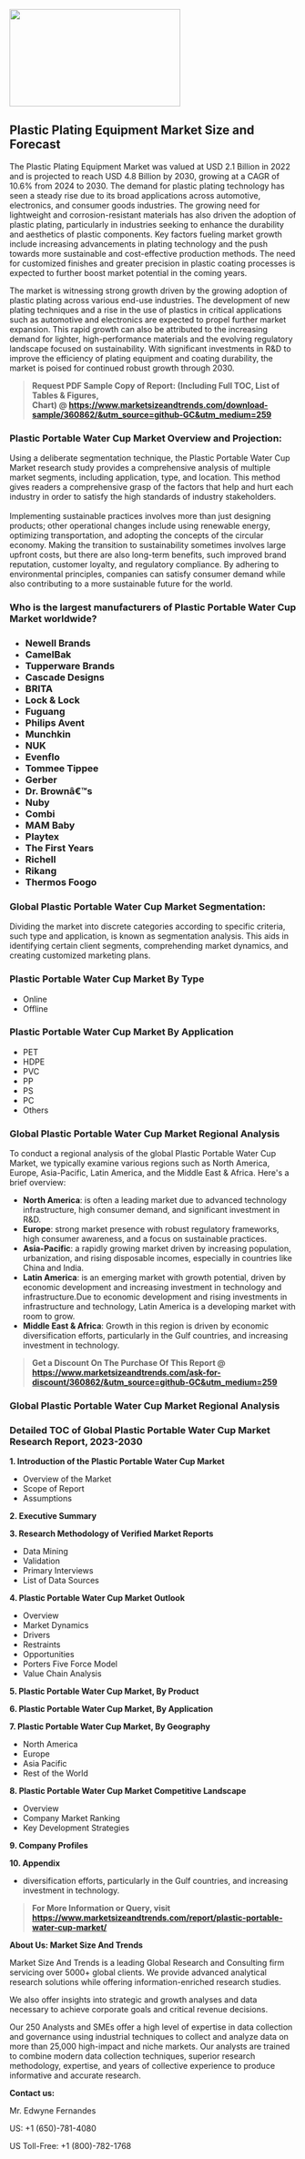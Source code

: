 <p><img class="alignnone size-medium wp-image-20088" src="https://ffe5etoiles.com/wp-content/uploads/2024/12/MST1-300x171.png" alt="" width="300" height="171" /></p><h2>Plastic Plating Equipment Market Size and Forecast</h2><p>The Plastic Plating Equipment Market was valued at USD 2.1 Billion in 2022 and is projected to reach USD 4.8 Billion by 2030, growing at a CAGR of 10.6% from 2024 to 2030. The demand for plastic plating technology has seen a steady rise due to its broad applications across automotive, electronics, and consumer goods industries. The growing need for lightweight and corrosion-resistant materials has also driven the adoption of plastic plating, particularly in industries seeking to enhance the durability and aesthetics of plastic components. Key factors fueling market growth include increasing advancements in plating technology and the push towards more sustainable and cost-effective production methods. The need for customized finishes and greater precision in plastic coating processes is expected to further boost market potential in the coming years.</p><p>The market is witnessing strong growth driven by the growing adoption of plastic plating across various end-use industries. The development of new plating techniques and a rise in the use of plastics in critical applications such as automotive and electronics are expected to propel further market expansion. This rapid growth can also be attributed to the increasing demand for lighter, high-performance materials and the evolving regulatory landscape focused on sustainability. With significant investments in R&D to improve the efficiency of plating equipment and coating durability, the market is poised for continued robust growth through 2030.</p></p><blockquote id="" class=""><strong>Request PDF Sample Copy of Report: (Including Full TOC, List of Tables &amp; Figures, Chart)&nbsp;@&nbsp;<strong><a href="https://www.marketsizeandtrends.com/download-sample/360862/&utm_source=github-GC&utm_medium=259" target="_blank">https://www.marketsizeandtrends.com/download-sample/360862/&utm_source=github-GC&utm_medium=259</a></strong></strong></blockquote><h3 id="" class="">Plastic Portable Water Cup Market&nbsp;Overview and Projection:</h3><p id="" class="">Using a deliberate segmentation technique, the Plastic Portable Water Cup Market research study provides a comprehensive analysis of multiple market segments, including application, type, and location. This method gives readers a comprehensive grasp of the factors that help and hurt each industry in order to satisfy the high standards of industry stakeholders. <br /> <br />Implementing sustainable practices involves more than just designing products; other operational changes include using renewable energy, optimizing transportation, and adopting the concepts of the circular economy. Making the transition to sustainability sometimes involves large upfront costs, but there are also long-term benefits, such improved brand reputation, customer loyalty, and regulatory compliance. By adhering to environmental principles, companies can satisfy consumer demand while also contributing to a more sustainable future for the world.</p><h3 id="" class="">Who is the largest manufacturers of&nbsp;Plastic Portable Water Cup Market worldwide?</h3><h3 class=""><p><ul><li>Newell Brands </li><li> CamelBak </li><li> Tupperware Brands </li><li> Cascade Designs </li><li> BRITA </li><li> Lock & Lock </li><li> Fuguang </li><li> Philips Avent </li><li> Munchkin </li><li> NUK </li><li> Evenflo </li><li> Tommee Tippee </li><li> Gerber </li><li> Dr. Brownâ€™s </li><li> Nuby </li><li> Combi </li><li> MAM Baby </li><li> Playtex </li><li> The First Years </li><li> Richell </li><li> Rikang </li><li> Thermos Foogo</li></ul></p></h3><h3 id="" class="">Global&nbsp;Plastic Portable Water Cup Market Segmentation:</h3><p id="" class="">Dividing the market into discrete categories according to specific criteria, such type and application, is known as segmentation analysis. This aids in identifying certain client segments, comprehending market dynamics, and creating customized marketing plans.</p><h3 id="" class="">Plastic Portable Water Cup Market&nbsp;By Type</h3><p><p><ul><li>Online</li><li> Offline</p></li></ul></p></p><h3 id="" class="">Plastic Portable Water Cup Market&nbsp;By Application</h3><p class=""><p><ul><li>PET</li><li> HDPE</li><li> PVC</li><li> PP</li><li> PS</li><li> PC</li><li> Others</li></ul></p></p><h3 id="" class="">Global Plastic Portable Water Cup Market Regional Analysis</h3><p id="" class="">To conduct a regional analysis of the global Plastic Portable Water Cup Market, we typically examine various regions such as North America, Europe, Asia-Pacific, Latin America, and the Middle East &amp; Africa. Here's a brief overview:</p><ul><li><strong>North America</strong>: is often a leading market due to advanced technology infrastructure, high consumer demand, and significant investment in R&amp;D.</li><li><strong>Europe</strong>: strong market presence with robust regulatory frameworks, high consumer awareness, and a focus on sustainable practices.</li><li><strong>Asia-Pacific</strong>: a rapidly growing market driven by increasing population, urbanization, and rising disposable incomes, especially in countries like China and India.</li><li><strong>Latin America</strong>: is an emerging market with growth potential, driven by economic development and increasing investment in technology and infrastructure.Due to economic development and rising investments in infrastructure and technology, Latin America is a developing market with room to grow.</li><li><strong>Middle East &amp; Africa</strong>: Growth in this region is driven by economic diversification efforts, particularly in the Gulf countries, and increasing investment in technology.</li></ul><blockquote id="" class=""><strong>Get a Discount On The Purchase Of This Report @ <strong><a href="https://www.marketsizeandtrends.com/ask-for-discount/360862/&utm_source=github-GC&utm_medium=259" target="_blank">https://www.marketsizeandtrends.com/ask-for-discount/360862/&utm_source=github-GC&utm_medium=259</a></strong></strong></blockquote><h3 id="" class="">Global Plastic Portable Water Cup Market Regional Analysis</h3><h3 id="" class="">Detailed TOC of Global Plastic Portable Water Cup Market Research Report, 2023-2030</h3><p id="" class=""><strong>1. Introduction of the Plastic Portable Water Cup Market</strong></p><ul><li>Overview of the Market</li><li>Scope of Report</li><li>Assumptions</li></ul><p id="" class=""><strong>2. Executive Summary</strong></p><p id="" class=""><strong>3. Research Methodology of Verified Market Reports</strong></p><ul><li>Data Mining</li><li>Validation</li><li>Primary Interviews</li><li>List of Data Sources</li></ul><p id="" class=""><strong>4. Plastic Portable Water Cup Market Outlook</strong></p><ul><li>Overview</li><li>Market Dynamics</li><li>Drivers</li><li>Restraints</li><li>Opportunities</li><li>Porters Five Force Model</li><li>Value Chain Analysis</li></ul><p id="" class=""><strong>5. Plastic Portable Water Cup Market, By Product</strong></p><p id="" class=""><strong>6. Plastic Portable Water Cup Market, By Application</strong></p><p id="" class=""><strong>7. Plastic Portable Water Cup Market, By Geography</strong></p><ul><li>North America</li><li>Europe</li><li>Asia Pacific</li><li>Rest of the World</li></ul><p id="" class=""><strong>8. Plastic Portable Water Cup Market Competitive Landscape</strong></p><ul><li>Overview</li><li>Company Market Ranking</li><li>Key Development Strategies</li></ul><p id="" class=""><strong>9. Company Profiles</strong></p><p id="" class=""><strong>10. Appendix</strong></p><ul><li>diversification efforts, particularly in the Gulf countries, and increasing investment in technology.</li></ul><blockquote id="" class=""><strong>For More Information or Query, visit <strong><strong><a href="https://www.marketsizeandtrends.com/report/plastic-portable-water-cup-market/" target="_blank">https://www.marketsizeandtrends.com/report/plastic-portable-water-cup-market/</a></strong></strong></strong></blockquote><p id="" class=""><strong>About Us: Market Size And Trends</strong></p><p id="" class="">Market Size And Trends is a leading Global Research and Consulting firm servicing over 5000+ global clients. We provide advanced analytical research solutions while offering information-enriched research studies.</p><p id="" class="">We also offer insights into strategic and growth analyses and data necessary to achieve corporate goals and critical revenue decisions.</p><p id="" class="">Our 250 Analysts and SMEs offer a high level of expertise in data collection and governance using industrial techniques to collect and analyze data on more than 25,000 high-impact and niche markets. Our analysts are trained to combine modern data collection techniques, superior research methodology, expertise, and years of collective experience to produce informative and accurate research.</p><p id="" class=""><strong>Contact us:</strong></p><p id="" class="">Mr. Edwyne Fernandes</p><p id="" class="">US: +1 (650)-781-4080</p><p id="" class="">US Toll-Free: +1 (800)-782-1768</p>
